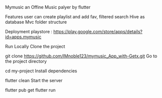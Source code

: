 Mymusic
an Offine Music palyer by flutter

Features
user can create playlist and add fav,
filtered search
Hive as database
Mvc folder structure



Deployment
playstore : https://play.google.com/store/apps/details?id=apps.mymusic


Run Locally
Clone the project

  git clone https://github.com/IMnoble123/mymusic_App_with-Getx.git
Go to the project directory

  cd my-project
Install dependencies

  flutter clean
Start the server

 flutter pub get
flutter run

